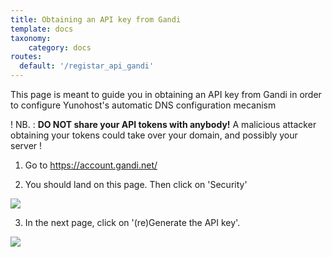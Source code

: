 ```yaml
---
title: Obtaining an API key from Gandi
template: docs
taxonomy:
    category: docs
routes:
  default: '/registar_api_gandi'
---
```


This page is meant to guide you in obtaining an API key from Gandi in order to configure Yunohost's automatic DNS configuration mecanism

! NB. : **DO NOT share your API tokens with anybody!** A malicious attacker obtaining your tokens could take over your domain, and possibly your server !

1. Go to https://account.gandi.net/

2. You should land on this page. Then click on 'Security'

![](image://registrar_api_gandi_1.png?resize=800)

3. In the next page, click on '(re)Generate the API key'.

![](image://registrar_api_gandi_2.png?resize=800)
